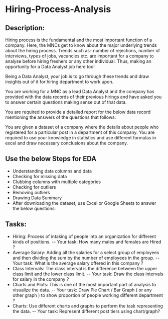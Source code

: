 # Hiring-Process-Analysis
   
## Description:
Hiring process is the fundamental and the most important function of a company. Here, the MNCs get to know about the major underlying trends about the hiring process. Trends such as- number of rejections, number of interviews, types of jobs, vacancies etc. are important for a company to analyse before hiring freshers or any other individual. Thus, making an opportunity for a Data Analyst job here too!

Being a Data Analyst, your job is to go through these trends and draw insights out of it for hiring department to work upon.

You are working for a MNC as a lead Data Analyst and the company has provided with the data records of their previous hirings and have asked you to answer certain questions making sense out of that data.

You are required to provide a detailed report for the below data record mentioning the answers of the questions that follows:

You are given a dataset of a company where the details about people who registered for a particular post in a department of this company. You are required to use your knowledge in statistics and use different formulas in excel and draw necessary conclusions about the company.

## Use the below Steps for EDA

- Understanding data columns and data
- Checking for missing data
- Clubbing columns with multiple categories
- Checking for outliers
- Removing outliers
- Drawing Data Summary
- After downloading the dataset, use Excel or Google Sheets to answer the below questions:

## Tasks:
- Hiring: Process of intaking of people into an organization for different kinds of positions.
-- Your task: How many males and females are Hired ?
- Average Salary: Adding all the salaries for a select group of employees and then dividing the sum by the number of employees in the group.
-- Your task: What is the average salary offered in this company ?
- Class Intervals: The class interval is the difference between the upper class limit and the lower class limit.
-- Your task: Draw the class intervals for salary in the company ?
- Charts and Plots: This is one of the most important part of analysis to visualize the data.
-- Your task: Draw Pie Chart / Bar Graph ( or any other graph ) to show proportion of people working different department ?
- Charts: Use different charts and graphs to perform the task representing the data.
-- Your task: Represent different post tiers using chart/graph?

